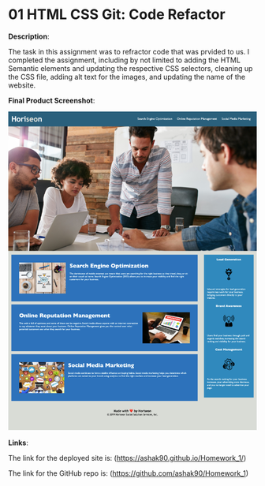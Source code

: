 # 01 HTML CSS Git: Code Refactor

**Description**: 

The task in this assignment was to refractor code that was prvided to us. I completed the assignment, including by not limited to adding the HTML Semantic elements and updating the respective CSS selectors, cleaning up the CSS file, adding alt text for the images, and updating the name of the website. 

**Final Product Screenshot**: 

![Screenshot](./assets/images/horiseon.jpg)

**Links**:

The link for the deployed site is: (https://ashak90.github.io/Homework_1/)

The link for the GitHub repo is: (https://github.com/ashak90/Homework_1)





